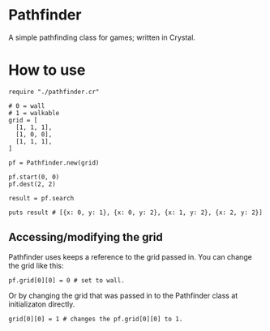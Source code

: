 # Pathfinder
A simple pathfinding class for games; written in Crystal.


# How to use

```
require "./pathfinder.cr"

# 0 = wall
# 1 = walkable
grid = [
  [1, 1, 1],
  [1, 0, 0],
  [1, 1, 1],
]

pf = Pathfinder.new(grid)

pf.start(0, 0)
pf.dest(2, 2)

result = pf.search

puts result # [{x: 0, y: 1}, {x: 0, y: 2}, {x: 1, y: 2}, {x: 2, y: 2}]
```


## Accessing/modifying the grid

Pathfinder uses keeps a reference to the grid passed in.
You can change the grid like this:
```
pf.grid[0][0] = 0 # set to wall.
```
Or by changing the grid that was passed in to the Pathfinder class at initializaton directly.
```
grid[0][0] = 1 # changes the pf.grid[0][0] to 1.
```
